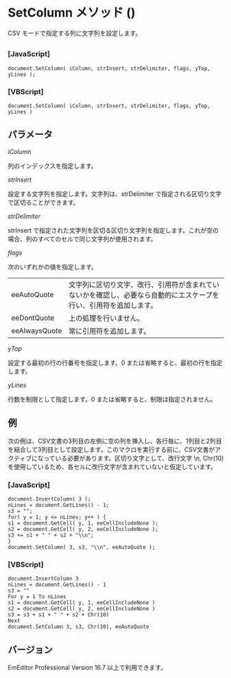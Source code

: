 # SetColumn メソッド ()

CSV モードで指定する列に文字列を設定します。

## 

### \[JavaScript\]

```
document.SetColumn( iColumn, strInsert, strDelimiter, flags, yTop, yLines );
```

### \[VBScript\]

```
document.SetColumn( iColumn, strInsert, strDelimiter, flags, yTop, yLines )
```

## パラメータ

_iColumn_

列のインデックスを指定します。

_strInsert_

設定する文字列を指定します。文字列は、strDelimiter で指定される区切り文字で区切ることができます。

_strDelimiter_

strInsert で指定された文字列を区切る区切り文字列を指定します。これが空の場合、列のすべてのセルで同じ文字列が使用されます。

_flags_

次のいずれかの値を指定します。

|     |     |
| --- | --- |
| eeAutoQuote | 文字列に区切り文字、改行、引用符が含まれていないかを確認し、必要なら自動的にエスケープを行い、引用符を追加します。 |
| eeDontQuote | 上の処理を行いません。 |
| eeAlwaysQuote | 常に引用符を追加します。 |

_yTop_

設定する最初の行の行番号を指定します。0 または省略すると、最初の行を指定します。

_yLines_

行数を制限として指定します。0 または省略すると、制限は指定されません。

## 例

次の例は、CSV文書の3列目の左側に空の列を挿入し、各行毎に、1列目と2列目を結合して3列目として設定します。このマクロを実行する前に、CSV文書がアクティブになっている必要があります。区切り文字として、改行文字 \\n, Chr(10) を使用しているため、各セルに改行文字が含まれていないと仮定しています。

### \[JavaScript\]

```
document.InsertColumn( 3 );
nLines = document.GetLines() - 1;
s3 = "";
for( y = 1; y <= nLines; y++ ) {
s1 = document.GetCell( y, 1, eeCellIncludeNone );
s2 = document.GetCell( y, 2, eeCellIncludeNone );
s3 += s1 + " " + s2 + "\\n";
}
document.SetColumn( 3, s3, "\\n", eeAutoQuote );
```

### \[VBScript\]

```
document.InsertColumn 3
nLines = document.GetLines() - 1
s3 = ""
For y = 1 To nLines
s1 = document.GetCell( y, 1, eeCellIncludeNone )
s2 = document.GetCell( y, 2, eeCellIncludeNone )
s3 = s3 + s1 + " " + s2 + Chr(10)
Next
document.SetColumn 3, s3, Chr(10), eeAutoQuote
```

## バージョン

EmEditor Professional Version 16.7 以上で利用できます。

